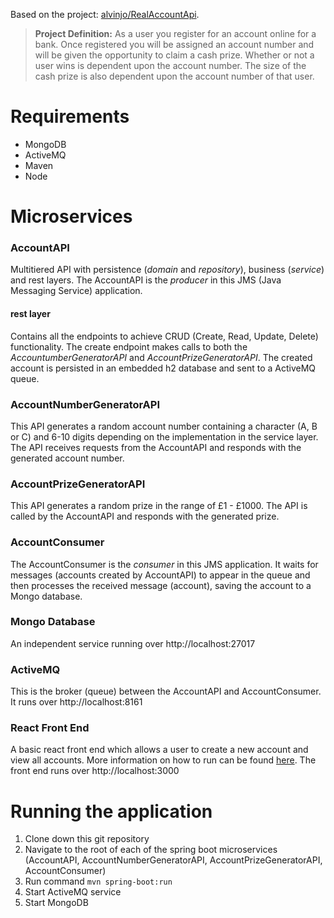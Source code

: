 Based on the project: [alvinjo/RealAccountApi](https://github.com/alvinjo/RealAccountApi). 
> **Project Definition:**
> As a user you register for an account online for a bank. Once registered you will be assigned an account number and will be given the opportunity to claim a cash prize. Whether or not a user wins is dependent upon the account number. The size of the cash prize is also dependent upon the account number of that user.

# Requirements
- MongoDB
- ActiveMQ
- Maven
- Node

# Microservices
### AccountAPI
Multitiered API with persistence (*domain* and *repository*), business (*service*) and rest layers. The AccountAPI is the *producer* in this JMS (Java Messaging Service) application.
#### rest layer
Contains all the endpoints to achieve CRUD (Create, Read, Update, Delete) functionality. The create endpoint makes calls to both the *AccountumberGeneratorAPI* and *AccountPrizeGeneratorAPI*. The created account is persisted in an embedded h2 database and sent to a ActiveMQ queue.
### AccountNumberGeneratorAPI
This API generates a random account number containing a character (A, B or C) and 6-10 digits depending on the implementation in the service layer. The API receives requests from the AccountAPI and responds with the generated account number.
### AccountPrizeGeneratorAPI
This API generates a random prize in the range of £1 - £1000. The API is called by the AccountAPI and responds with the generated prize.
### AccountConsumer
The AccountConsumer is the *consumer* in this JMS application. It waits for messages (accounts created by AccountAPI) to appear in the queue and then processes the received message (account), saving the account to a Mongo database.
### Mongo Database
An independent service running over http://localhost:27017
### ActiveMQ
This is the broker (queue) between the AccountAPI and AccountConsumer. It runs over http://localhost:8161
### React Front End
A basic react front end which allows a user to create a new account and view all accounts. More information on how to run can be found [here](https://github.com/Monika-Mistry/springboot-accountAPI/tree/master/account-front-end). The front end runs over http://localhost:3000 

# Running the application
1. Clone down this git repository
2. Navigate to the root of each of the spring boot microservices (AccountAPI, AccountNumberGeneratorAPI, AccountPrizeGeneratorAPI, AccountConsumer)
3. Run command `mvn spring-boot:run`
4. Start ActiveMQ service
5. Start MongoDB
